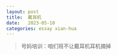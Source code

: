 ```yaml
---
layout: post
title:  戴耳机
date:   2023-05-10
categories: essay xian-hua
---
```


>   号妈培训：咱们班不让戴耳机耳机摘掉